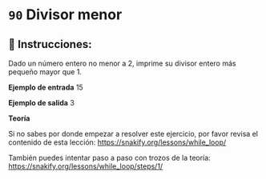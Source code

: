 # `90` Divisor menor

## 📝 Instrucciones:

Dado un número entero no menor a 2, imprime su divisor entero más pequeño mayor que 1.

**Ejemplo de entrada**
15

**Ejemplo de salida**
3

**Teoría**

Si no sabes por donde empezar a resolver este ejercicio, por favor revisa el contenido de esta lección:
https://snakify.org/lessons/while_loop/ 

También puedes intentar paso a paso con trozos de la teoría:
https://snakify.org/lessons/while_loop/steps/1/
